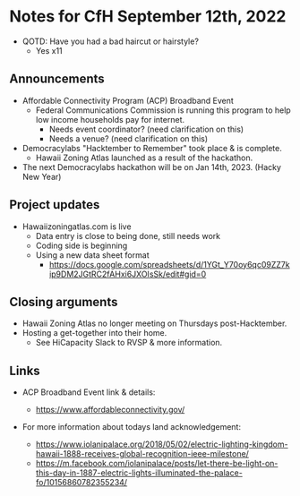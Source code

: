 # Notes for CfH September 12th, 2022

* QOTD: Have you had a bad haircut or hairstyle?
    * Yes x11

## Announcements
* Affordable Connectivity Program (ACP) Broadband Event
    * Federal Communications Commission is running this program to help low income households pay for internet.
        * Needs event coordinator?  (need clarification on this)
        * Needs a venue?            (need clarification on this)
* Democracylabs "Hacktember to Remember" took place & is complete.
    * Hawaii Zoning Atlas launched as a result of the hackathon.
* The next Democracylabs hackathon will be on Jan 14th, 2023. (Hacky New Year)

## Project updates
* Hawaiizoningatlas.com is live
    * Data entry is close to being done, still needs work
    * Coding side is beginning
    * Using a new data sheet format 
        * https://docs.google.com/spreadsheets/d/1YGt_Y70oy6qc09ZZ7kip9DM2JGtRC2fAHxi6JXOIsSk/edit#gid=0

## Closing arguments
* Hawaii Zoning Atlas no longer meeting on Thursdays post-Hacktember.
* Hosting a get-together into their home.
    * See HiCapacity Slack to RVSP & more information.  

## Links
* ACP Broadband Event link & details: 
    * https://www.affordableconnectivity.gov/

* For more information about todays land acknowledgement: 
    * https://www.iolanipalace.org/2018/05/02/electric-lighting-kingdom-hawaii-1888-receives-global-recognition-ieee-milestone/
    * https://m.facebook.com/iolanipalace/posts/let-there-be-light-on-this-day-in-1887-electric-lights-illuminated-the-palace-fo/10156860782355234/